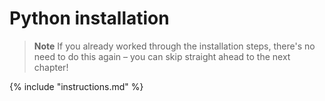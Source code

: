# Python installation

> **Note** If you already worked through the installation steps, there's no need to do this again – you can skip straight ahead 
to the next chapter!

{% include "instructions.md" %}

